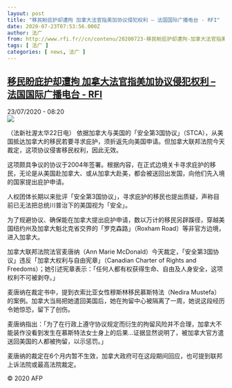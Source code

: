 ```yaml
---
layout: post
title: "移民盼庇护却遭拘 加拿大法官指美加协议侵犯权利 – 法国国际广播电台 - RFI"
date: 2020-07-23T07:53:56.000Z
author: 法广
from: http://www.rfi.fr//cn/contenu/20200723-移民盼庇护却遭拘-加拿大法官指美加协议侵犯权利
tags: [ 法广 ]
categories: [ news, 法广 ]
---
```

<!--1595490836000-->
[移民盼庇护却遭拘 加拿大法官指美加协议侵犯权利 – 法国国际广播电台 - RFI](http://www.rfi.fr//cn/contenu/20200723-%E7%A7%BB%E6%B0%91%E7%9B%BC%E5%BA%87%E6%8A%A4%E5%8D%B4%E9%81%AD%E6%8B%98-%E5%8A%A0%E6%8B%BF%E5%A4%A7%E6%B3%95%E5%AE%98%E6%8C%87%E7%BE%8E%E5%8A%A0%E5%8D%8F%E8%AE%AE%E4%BE%B5%E7%8A%AF%E6%9D%83%E5%88%A9)
------

<div>
<div>23/07/2020 - 08:20</div><img src="https://s.rfi.fr/media/display/92996148-ccb2-11ea-85c0-005056a98db9/w:310/p:16x9/int0008b.200723142002.jpg"><div class="t-content__body u-clearfix"><div class="m-interstitial"></div><p>（法新社渥太华22日电）    依据加拿大与美国的「安全第3国协议」（STCA），从美国抵达加拿大的移民若要寻求庇护，须折返先向美国申请。但加拿大联邦法院今天裁定，这项协议侵害移民权利，因此无效。</p><p>    这项颇具争议的协议于2004年签署。根据内容，在正式边境关卡寻求庇护的移民，无论是从美国赴加拿大、或从加拿大赴美，都会被送回出发国，向他们先入境的国家提出庇护申请。</p><p>    人权团体长期以来批评「安全第3国协议」，寻求庇护的移民也提出质疑，声称目前已无法把总统川普治下的美国视为「安全」。</p><p>    为了规避协议、确保能在加拿大提出庇护申请，数以万计的移民另辟蹊径，穿越美国纽约州及加拿大魁北克省交界的「罗克森路」（Roxham Road）等非官方边境，进入加拿大。</p><p>    加拿大联邦法院法官麦唐纳（Ann Marie McDonald）今天裁定，「安全第3国协议」违反「加拿大权利与自由宪章」（Canadian Charter of Rights and Freedoms）；她引述宪章表示：「任何人都有权获得生命、自由及人身安全，这项权利不可被剥夺。」</p><p>    麦唐纳在裁定书中，提到衣索比亚女性穆斯林移民慕斯特法（Nedira Mustefa）的案例。加拿大当局把她遣回美国后，她在拘留中心被隔离了一周，她说这段经历令她惊恐，留下了创伤。</p><p>    麦唐纳指出：「为了在行政上遵守协议规定而衍生的拘留风险并不合理，加拿大不能装作没看到发生在慕斯特法女士身上的后果…证据显然说明了，被加拿大官方遣送回美国的人都被拘留，以示惩罚。」</p><p>    麦唐纳的裁定在6个月内暂不生效，加拿大政府可在这段期间回应，也可提到联邦上诉法院或最高法院裁定。</p><p class="t-copyright">© 2020 AFP</p>        </div>
</div>
